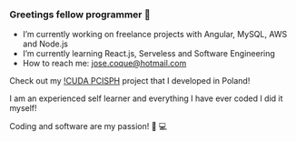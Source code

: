 ### Greetings fellow programmer 👋

- I’m currently working on freelance projects with Angular, MySQL, AWS and Node.js
- I’m currently learning React.js, Serveless and Software Engineering
- How to reach me: jose.coque@hotmail.com

Check out my [!CUDA PCISPH](https://github.com/ZehCoque/CUDA_PCISPH) project that I developed in Poland!

I am an experienced self learner and everything I have ever coded I did it myself!

Coding and software are my passion! :blue_heart: :computer:

